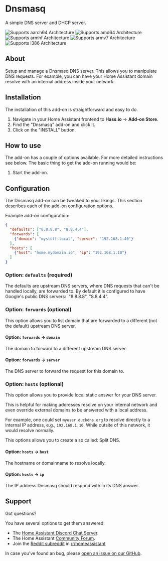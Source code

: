 # Dnsmasq

A simple DNS server and DHCP server.

![Supports aarch64 Architecture][aarch64-shield] ![Supports amd64 Architecture][amd64-shield] ![Supports armhf Architecture][armhf-shield] ![Supports armv7 Architecture][armv7-shield] ![Supports i386 Architecture][i386-shield]

## About

Setup and manage a Dnsmasq DNS server. This allows you to manipulate DNS
requests. For example, you can have your Home Assistant domain resolve with
an internal address inside your network.

## Installation

The installation of this add-on is straightforward and easy to do.

1. Navigate in your Home Assistant frontend to **Hass.io** -> **Add-on Store**.
2. Find the "Dnsmasq" add-on and click it.
3. Click on the "INSTALL" button.

## How to use

The add-on has a couple of options available. For more detailed instructions
see below. The basic thing to get the add-on running would be:

1. Start the add-on.

## Configuration

The Dnsmasq add-on can be tweaked to your likings. This section
describes each of the add-on configuration options.

Example add-on configuration:

```json
{
  "defaults": ["8.8.8.8", "8.8.4.4"],
  "forwards": [
    {"domain": "mystuff.local", "server": "192.168.1.40"}
  ],
  "hosts": [
    {"host": "home.mydomain.io", "ip": "192.168.1.10"}
  ]
}
```

### Option: `defaults` (required)

The defaults are upstream DNS servers, where DNS requests that can't
be handled locally, are forwarded to. By default it is configured to have
Google's public DNS servers: `"8.8.8.8", "8.8.4.4".

### Option: `forwards` (optional)

This option allows you to list domain that are forwarded to a different
(not the default) upstream DNS server.

#### Option: `forwards` -> `domain`

The domain to forward to a different upstream DNS server.

#### Option: `forwards` -> `server`

The DNS server to forward the request for this domain to.

### Option: `hosts` (optional)

This option allows you to provide local static answer for your DNS server.

This is helpful for making addresses resolve on your internal network and
even override external domains to be answered with a local address.

For example, one could set `myuser.duckdns.org` to resolve directly to a
internal IP address, e.g., `192.168.1.10`. While outsite of this network,
it would resolve normally.

This options allows you to create a so called: Split DNS.

#### Option: `hosts` -> `host`

The hostname or domainname to resolve locally.

#### Option: `hosts` -> `ip`

The IP address Dnsmasq should respond with in its DNS answer.

## Support

Got questions?

You have several options to get them answered:

- The [Home Assistant Discord Chat Server][discord].
- The Home Assistant [Community Forum][forum].
- Join the [Reddit subreddit][reddit] in [/r/homeassistant][reddit]

In case you've found an bug, please [open an issue on our GitHub][issue].

[aarch64-shield]: https://img.shields.io/badge/aarch64-yes-green.svg
[amd64-shield]: https://img.shields.io/badge/amd64-yes-green.svg
[armhf-shield]: https://img.shields.io/badge/armhf-yes-green.svg
[armv7-shield]: https://img.shields.io/badge/armv7-yes-green.svg
[discord]: https://discord.gg/c5DvZ4e
[forum]: https://community.home-assistant.io
[i386-shield]: https://img.shields.io/badge/i386-yes-green.svg
[issue]: https://github.com/home-assistant/hassio-addons/issues
[reddit]: https://reddit.com/r/homeassistant
[repository]: https://github.com/hassio-addons/repository
